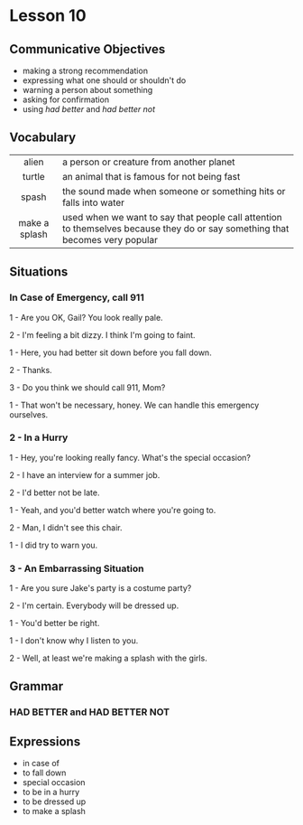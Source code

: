 # Lesson 10

## Communicative Objectives
- making a strong recommendation
- expressing what one should or shouldn't do
- warning a person about something
- asking for confirmation
- using *had better* and *had better not*



## Vocabulary
|||
|:---:|---|
| alien | a person or creature from another planet |
| turtle | an animal that is famous for not being fast |
| spash | the sound made when someone or something hits or falls into water |
| make a splash | used when we want to say that people call attention to themselves because they do or say something that becomes very popular |



## Situations
### In Case of Emergency, call 911
1 - Are you OK, Gail? You look really pale.

2 - I'm feeling a bit dizzy. I think I'm going to faint.

1 - Here, you had better sit down before you fall down.

2 - Thanks.

3 - Do you think we should call 911, Mom?

1 - That won't be necessary, honey. We can handle this emergency ourselves.

### 2 - In a Hurry
1 - Hey, you're looking really fancy. What's the special occasion?

2 - I have an interview for a summer job.

2 - I'd better not be late.

1 - Yeah, and you'd better watch where you're going to.

2 - Man, I didn't see this chair.

1 - I did try to warn you.

### 3 - An Embarrassing Situation
1 - Are you sure Jake's party is a costume party?

2 - I'm certain. Everybody will be dressed up.

1 - You'd better be right.

1 - I don't know why I listen to you.

2 - Well, at least we're making a splash with the girls.


## Grammar
### HAD BETTER  and HAD BETTER NOT



## Expressions
- in case of
- to fall down
- special occasion
- to be in a hurry
- to be dressed up
- to make a splash